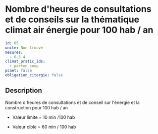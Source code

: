 # Nombre d'heures de consultations et de conseils sur la thématique climat air énergie pour 100 hab / an
```yaml
id: 65
unite: Non trouvé
mesures:
  - 6.5.4
climat_pratic_ids:
  - parten_coop
pcaet: false
obligation_citergie: false
```
## Description
Nombre d'heures de consultations et de conseil sur l'énergie et la construction pour 100 hab / an

- Valeur limite = 10 min /100 hab

- Valeur cible = 60 min / 100 hab


